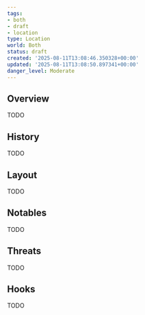 ```yaml
---
tags:
- both
- draft
- location
type: Location
world: Both
status: draft
created: '2025-08-11T13:08:46.350328+00:00'
updated: '2025-08-11T13:08:50.897341+00:00'
danger_level: Moderate
---
```



## Overview

TODO
## History

TODO
## Layout

TODO
## Notables

TODO
## Threats

TODO
## Hooks

TODO
